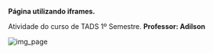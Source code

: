 **Página utilizando iframes.**

Atividade do curso de TADS 1º Semestre. **Professor: Adilson**

![img_page](https://user-images.githubusercontent.com/27809524/81990213-1809da80-9615-11ea-895b-f0736482744e.JPG)